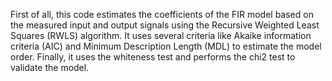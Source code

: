 First of all, this code estimates the coefficients of the FIR model based on the measured input and output signals using the Recursive Weighted Least Squares (RWLS) algorithm. It uses several criteria like Akaike information criteria (AIC) and Minimum Description Length (MDL) to estimate the model order. Finally, it uses the whiteness test and performs the chi2 test to validate the model.
